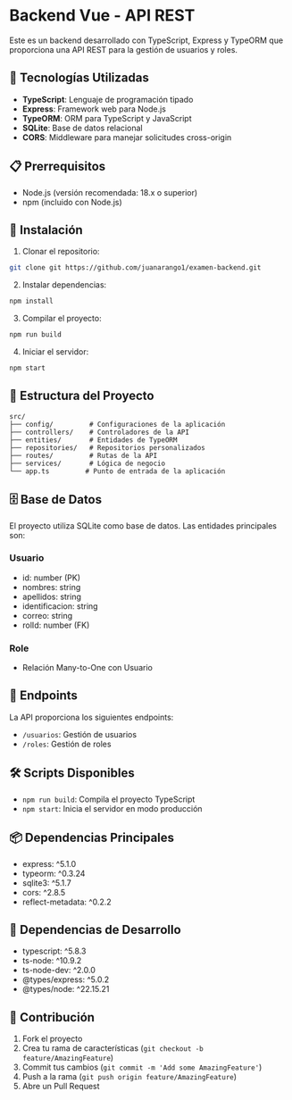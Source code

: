 # Backend Vue - API REST

Este es un backend desarrollado con TypeScript, Express y TypeORM que proporciona una API REST para la gestión de usuarios y roles.

## 🚀 Tecnologías Utilizadas

- **TypeScript**: Lenguaje de programación tipado
- **Express**: Framework web para Node.js
- **TypeORM**: ORM para TypeScript y JavaScript
- **SQLite**: Base de datos relacional
- **CORS**: Middleware para manejar solicitudes cross-origin

## 📋 Prerrequisitos

- Node.js (versión recomendada: 18.x o superior)
- npm (incluido con Node.js)

## 🔧 Instalación

1. Clonar el repositorio:
```bash
git clone git https://github.com/juanarango1/examen-backend.git
```

2. Instalar dependencias:
```bash
npm install
```

3. Compilar el proyecto:
```bash
npm run build
```

4. Iniciar el servidor:
```bash
npm start
```

## 📁 Estructura del Proyecto

```
src/
├── config/         # Configuraciones de la aplicación
├── controllers/    # Controladores de la API
├── entities/       # Entidades de TypeORM
├── repositories/   # Repositorios personalizados
├── routes/         # Rutas de la API
├── services/       # Lógica de negocio
└── app.ts         # Punto de entrada de la aplicación
```

## 🗄️ Base de Datos

El proyecto utiliza SQLite como base de datos. Las entidades principales son:

### Usuario
- id: number (PK)
- nombres: string
- apellidos: string
- identificacion: string
- correo: string
- rolId: number (FK)

### Role
- Relación Many-to-One con Usuario

## 🔐 Endpoints

La API proporciona los siguientes endpoints:

- `/usuarios`: Gestión de usuarios
- `/roles`: Gestión de roles

## 🛠️ Scripts Disponibles

- `npm run build`: Compila el proyecto TypeScript
- `npm start`: Inicia el servidor en modo producción

## 📦 Dependencias Principales

- express: ^5.1.0
- typeorm: ^0.3.24
- sqlite3: ^5.1.7
- cors: ^2.8.5
- reflect-metadata: ^0.2.2

## 🔧 Dependencias de Desarrollo

- typescript: ^5.8.3
- ts-node: ^10.9.2
- ts-node-dev: ^2.0.0
- @types/express: ^5.0.2
- @types/node: ^22.15.21

## 🤝 Contribución

1. Fork el proyecto
2. Crea tu rama de características (`git checkout -b feature/AmazingFeature`)
3. Commit tus cambios (`git commit -m 'Add some AmazingFeature'`)
4. Push a la rama (`git push origin feature/AmazingFeature`)
5. Abre un Pull Request


